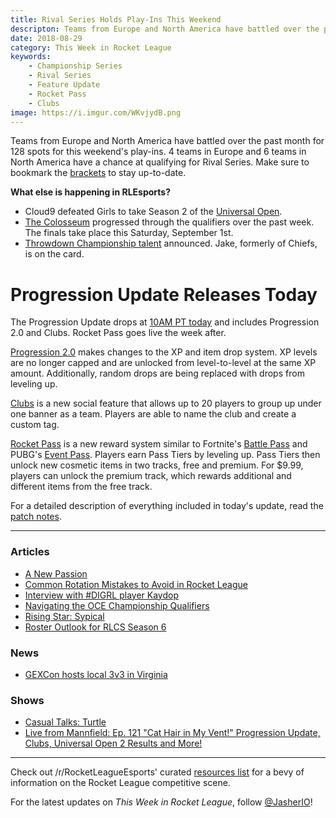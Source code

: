 ```yaml
---
title: Rival Series Holds Play-Ins This Weekend
descripton: Teams from Europe and North America have battled over the past month for 128 spots for this weekend's play-ins. 4 teams in Europe and 6 teams in North America have a chance at qualifying for Rival Series.
date: 2018-08-29
category: This Week in Rocket League
keywords:
    - Championship Series
    - Rival Series
    - Feature Update
    - Rocket Pass
    - Clubs
image: https://i.imgur.com/WKvjydB.png
---
```


Teams from Europe and North America have battled over the past month for 128 spots for this weekend's play-ins. 4 teams in Europe and 6 teams in North America have a chance at qualifying for Rival Series. Make sure to bookmark the [brackets](https://smash.gg/league/rlcs-season-6/schedule?filter=%7B%22upcoming%22%3Atrue%7D) to stay up-to-date.

**What else is happening in RLEsports?**

-   Cloud9 defeated Girls to take Season 2 of the [Universal Open](https://liquipedia.net/rocketleague/FACEIT/Universal_Open/Season_2).
-   [The Colosseum](https://liquipedia.net/rocketleague/Rewind_Gaming/The_Colosseum) progressed through the qualifiers over the past week. The finals take place this Saturday, September 1st.
-   [Throwdown Championship talent](https://twitter.com/ThrowdownTV/status/1034699709007323137) announced. Jake, formerly of Chiefs, is on the card.

# Progression Update Releases Today

The Progression Update drops at [10AM PT today](https://twitter.com/RocketLeague/status/1034830883562221568) and includes Progression 2.0 and Clubs. Rocket Pass goes live the week after.

[Progression 2.0](https://www.rocketleague.com/news/incoming-changes-to-xp-and-level-progression/) makes changes to the XP and item drop system. XP levels are no longer capped and are unlocked from level-to-level at the same XP amount. Additionally, random drops are being replaced with drops from leveling up.

[Clubs](https://www.rocketleague.com/news/progression-update-august-29/) is a new social feature that allows up to 20 players to group up under one banner as a team. Players are able to name the club and create a custom tag.

[Rocket Pass](https://www.rocketleague.com/news/rocket-pass-a-closer-look/) is a new reward system similar to Fortnite's [Battle Pass](https://www.epicgames.com/fortnite/en-US/battle-pass/season-5) and PUBG's [Event Pass](https://www.eurogamer.net/articles/2018-06-22-pubg-season-event-pass-cost-rewards-5414). Players earn Pass Tiers by leveling up. Pass Tiers then unlock new cosmetic items in two tracks, free and premium. For \$9.99, players can unlock the premium track, which rewards additional and different items from the free track.

For a detailed description of everything included in today's update, read the [patch notes](https://www.rocketleague.com/news/patch-notes-v1-50-progression-update/).

---

### Articles

-   [A New Passion](https://www.theplayerslobby.com/2292/a-new-passion-by-gabriel-corruptedg-vallozzi-evil-geniuses/#.u75K3I4ikc)
-   [Common Rotation Mistakes to Avoid in Rocket League](http://team-dignitas.net/articles/blogs/rocket-league/12849/common-rotation-mistakes-to-avoid-in-rocket-league)
-   [Interview with #DIGRL player Kaydop](http://team-dignitas.net/articles/news/Interview/12883/interview-with-digrl-player-kaydop)
-   [Navigating the OCE Championship Qualifiers](https://throwdownesports.com/navigating-the-oce-championship-qualifiers/)
-   [Rising Star: Sypical](https://octane.gg/news/rising-star-the-story-of-sypical/)
-   [Roster Outlook for RLCS Season 6](https://armchairallamericans.com/roster-outlook-rlcs-season-6/)

### News

-   [GEXCon hosts local 3v3 in Virginia](https://www.reddit.com/r/RocketLeague/comments/97j1b4/lan_gexcon_presents_1000_rocket_league_3v3/)

### Shows

-   [Casual Talks: Turtle](https://www.youtube.com/watch?v=rr4fNUn5FgY)
-   [Live from Mannfield: Ep. 121 "Cat Hair in My Vent!" Progression Update, Clubs, Universal Open 2 Results and More!](http://www.lfmannfield.com/episodes/2018/8/28/ep-121-luke-i-am-your-father-progression-update-clubs-universal-open-2-results-and-more)

---

Check out /r/RocketLeagueEsports' curated [resources list](https://www.reddit.com/r/RocketLeagueEsports/wiki/links) for a bevy of information on the Rocket League competitive scene.

For the latest updates on _This Week in Rocket League_, follow [@JasherIO](https://twitter.com/JasherIO)!
